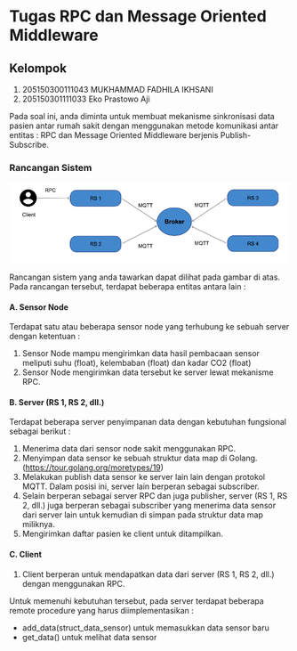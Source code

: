 # Tugas RPC dan Message Oriented Middleware

## Kelompok
1. 205150300111043 MUKHAMMAD FADHILA IKHSANI
2. 205150301111033 Eko Prastowo Aji

Pada soal ini, anda diminta untuk membuat mekanisme sinkronisasi data pasien antar rumah sakit dengan menggunakan metode komunikasi antar entitas : RPC dan Message Oriented Middleware berjenis Publish-Subscribe.

### Rancangan Sistem

![Diagram Rancangan Sistem](./diagram.png)

Rancangan sistem yang anda tawarkan dapat dilihat pada gambar di atas. Pada rancangan tersebut, terdapat beberapa entitas antara lain :

#### A. Sensor Node
Terdapat satu atau beberapa sensor node yang terhubung ke sebuah server dengan ketentuan :
1.	Sensor Node mampu mengirimkan data hasil pembacaan sensor meliputi suhu (float), kelembaban (float) dan kadar CO2 (float)
2.	Sensor Node mengirimkan data tersebut ke server lewat mekanisme RPC.

#### B. Server (RS 1, RS 2, dll.)
Terdapat beberapa server penyimpanan data dengan kebutuhan fungsional sebagai berikut :
1.	Menerima data dari sensor node sakit menggunakan RPC.
2.	Menyimpan data sensor ke sebuah struktur data map di Golang. (https://tour.golang.org/moretypes/19)
3.	Melakukan publish data sensor ke server lain lain dengan protokol MQTT. Dalam posisi ini, server lain berperan sebagai subscriber.
4.	Selain berperan sebagai server RPC dan juga publisher, server (RS 1, RS 2, dll.) juga berperan sebagai subscriber yang menerima data sensor dari server lain untuk kemudian di simpan pada struktur data map miliknya.
5.	Mengirimkan daftar pasien ke client untuk ditampilkan.

#### C. Client
1. Client berperan untuk mendapatkan data dari server (RS 1, RS 2, dll.) dengan menggunakan RPC.

Untuk memenuhi kebutuhan tersebut, pada server terdapat beberapa remote procedure yang harus diimplementasikan :
- add_data(struct_data_sensor) untuk memasukkan data sensor baru
- get_data() untuk melihat data sensor



